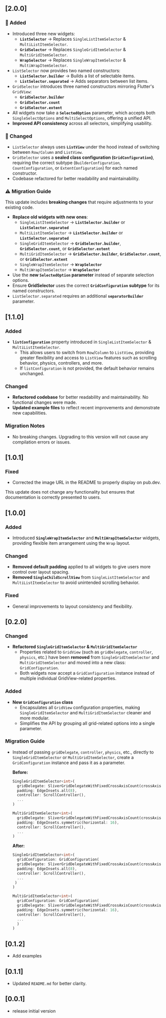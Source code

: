 ## [2.0.0] 

### 🚀 Added
- Introduced three new widgets:
    - **`ListSelector`** → Replaces `SingleListItemSelector` & `MultiListItemSelector`.
    - **`GridSelector`** → Replaces `SingleGridItemSelector` & `MultiGridItemSelector`.
    - **`WrapSelector`** → Replaces `SingleWrapItemSelector` & `MultiWrapItemSelector`.
- `ListSelector` now provides two named constructors:
    - **`ListSelector.builder`** → Builds a list of selectable items.
    - **`ListSelector.separated`** → Adds separators between list items.
- `GridSelector` introduces three named constructors mirroring Flutter's `GridView`:
    - **`GridSelector.builder`**
    - **`GridSelector.count`**
    - **`GridSelector.extent`**
- All widgets now take a **`SelectedOption`** parameter, which accepts both `SingleSelectOptions` and `MultiSelectOptions`, offering a unified API.
- **Improved API consistency** across all selectors, simplifying usability.

### 🔄 Changed
- `ListSelector` always uses **`ListView`** under the hood instead of switching between `Row/Column` and `ListView`.
- `GridSelector` uses a **sealed class configuration (`GridConfiguration`)**, requiring the correct subtype (`BuilderConfiguration`, `CountConfiguration`, or `ExtentConfiguration`) for each named constructor.
- Codebase refactored for better readability and maintainability.

### ⚠️ Migration Guide
This update includes **breaking changes** that require adjustments to your existing code.

- **Replace old widgets with new ones**:
    - `SingleListItemSelector` → **`ListSelector.builder`** or **`ListSelector.separated`**
    - `MultiListItemSelector` → **`ListSelector.builder`** or **`ListSelector.separated`**
    - `SingleGridItemSelector` → **`GridSelector.builder`**, **`GridSelector.count`**, or **`GridSelector.extent`**
    - `MultiGridItemSelector` → **`GridSelector.builder`**, **`GridSelector.count`**, or **`GridSelector.extent`**
    - `SingleWrapItemSelector` → **`WrapSelector`**
    - `MultiWrapItemSelector` → **`WrapSelector`**
- Use the **new `SelectedOption` parameter** instead of separate selection options.
- Ensure **GridSelector** uses the correct **`GridConfiguration` subtype** for its named constructors.
- `ListSelector.separated` requires an additional **`separatorBuilder`** parameter.


## [1.1.0] 

### Added
- **`listConfiguration`** property introduced in `SingleListItemSelector` & `MultiListItemSelector`.
    - This allows users to switch from `Row`/`Column` to `ListView`, providing greater flexibility and access to `ListView` features such as scrolling behavior, physics, controllers, and more.
    - If `listConfiguration` is not provided, the default behavior remains unchanged.

### Changed
- **Refactored codebase** for better readability and maintainability. No functional changes were made.
- **Updated example files** to reflect recent improvements and demonstrate new capabilities.

### Migration Notes
- No breaking changes. Upgrading to this version will not cause any compilation errors or issues.



## [1.0.1]

### Fixed
- Corrected the image URL in the README to properly display on pub.dev.

This update does not change any functionality but ensures that documentation is correctly presented to users. 


## [1.0.0]

### Added

- Introduced **`SingleWrapItemSelector`** and **`MultiWrapItemSelector`** widgets, providing
  flexible item arrangement using the `Wrap` layout.

### Changed

- **Removed default padding** applied to all widgets to give users more control over layout spacing.
- **Removed `SingleChildScrollView`** from `SingleListItemSelector` and `MultiListItemSelector` to
  avoid unintended scrolling behavior.

### Fixed

- General improvements to layout consistency and flexibility.

## [0.2.0]

### Changed

- **Refactored `SingleGridItemSelector` & `MultiGridItemSelector`**
    - Properties related to `GridView` (such as `gridDelegate`, `controller`, `physics`, etc.)  have
      been **removed** from `SingleGridItemSelector` and `MultiGridItemSelector` and moved into a
      new class: `GridConfiguration`.
    - Both widgets now accept a `GridConfiguration` instance instead of multiple individual
      GridView-related properties.

### Added

- **New `GridConfiguration` class**
    - Encapsulates all `GridView` configuration properties, making `SingleGridItemSelector` and
      `MultiGridItemSelector` cleaner and more modular.
    - Simplifies the API by grouping all grid-related options into a single parameter.

### Migration Guide

- Instead of passing `gridDelegate`, `controller`, `physics`, etc., directly to
  `SingleGridItemSelector` or `MultiGridItemSelector`, create a `GridConfiguration` instance and
  pass it as a parameter.

  **Before:**
  ```dart
  SingleGridItemSelector<int>(
    gridDelegate: SliverGridDelegateWithFixedCrossAxisCount(crossAxisCount: 2),
    padding: EdgeInsets.all(8),
    controller: ScrollController(),
    ...
  )

  MultiGridItemSelector<int>(
    gridDelegate: SliverGridDelegateWithFixedCrossAxisCount(crossAxisCount: 3),
    padding: EdgeInsets.symmetric(horizontal: 16),
    controller: ScrollController(),
    ...
  )
  ```

  **After:**
  ```dart
  SingleGridItemSelector<int>(
    gridConfiguration: GridConfiguration(
    gridDelegate: SliverGridDelegateWithFixedCrossAxisCount(crossAxisCount: 2),
    padding: EdgeInsets.all(8),
    controller: ScrollController(),
    ...
   )
  )

  MultiGridItemSelector<int>(
    gridConfiguration: GridConfiguration(
    gridDelegate: SliverGridDelegateWithFixedCrossAxisCount(crossAxisCount: 3),
    padding: EdgeInsets.symmetric(horizontal: 16),
    controller: ScrollController(),
    ...
    )
  )
  ```

## [0.1.2]

- Add examples

## [0.1.1]

- Updated `README.md` for better clarity.

## [0.0.1]

* release initial version


